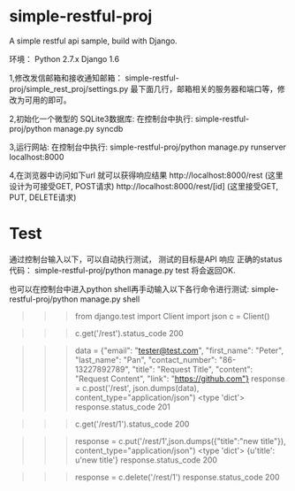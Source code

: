 simple-restful-proj
===================

A simple restful api sample, build with Django.

环境：
Python 2.7.x
Django 1.6

1,修改发信邮箱和接收通知邮箱：
simple-restful-proj/simple_rest_proj/settings.py 最下面几行，邮箱相关的服务器和端口等，修改为可用的即可。

2,初始化一个微型的 SQLite3数据库:
在控制台中执行:
simple-restful-proj/python manage.py syncdb

3,运行网站:
在控制台中执行:
simple-restful-proj/python manage.py runserver localhost:8000

4,在浏览器中访问如下url 就可以获得响应结果
http://localhost:8000/rest  (这里设计为可接受GET, POST请求)
http://localhost:8000/rest/[id]   (这里接受GET, PUT, DELETE请求)

Test
=============================
通过控制台输入以下，可以自动执行测试，
测试的目标是API 响应 正确的status 代码：
simple-restful-proj/python manage.py test
将会返回OK.

也可以在控制台中进入python shell再手动输入以下各行命令进行测试:
simple-restful-proj/python manage.py shell

>>> from django.test import Client
>>> import json
>>> c = Client()

>>> c.get('/rest').status_code
200

>>> data = {"email": "tester@test.com", "first_name": "Peter", "last_name": "Pan", "contact_number": "86-13227892789", "title": "Request Title", "content": "Request Content", "link": "https://github.com"}
>>> response = c.post('/rest', json.dumps(data), content_type="application/json")
<type 'dict'>
>>> response.status_code
201

>>> c.get('/rest/1').status_code
200

>>> response = c.put('/rest/1',json.dumps({"title":"new title"}), content_type="application/json")
<type 'dict'>
{u'title': u'new title'}
>>> response.status_code
200

>>> response = c.delete('/rest/1')
>>> response.status_code
200